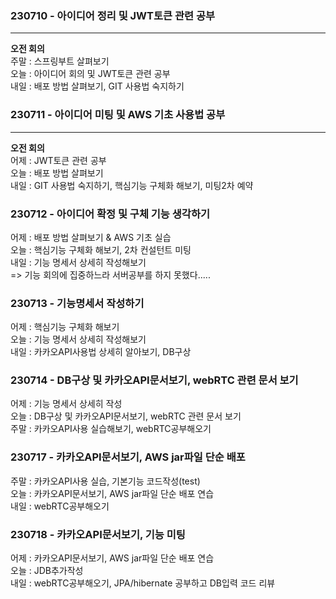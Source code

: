 ### 230710 - 아이디어 정리 및 JWT토큰 관련 공부
---
__오전 회의__<br>
주말 : 스프링부트 살펴보기<br>
오늘 : 아이디어 회의 및 JWT토큰 관련 공부<br>
내일 : 배포 방법 살펴보기, GIT 사용법 숙지하기<br>

### 230711 - 아이디어 미팅 및 AWS 기초 사용법 공부
---
__오전 회의__<br>
어제 : JWT토큰 관련 공부<br>
오늘 : 배포 방법 살펴보기<br>
내일 : GIT 사용법 숙지하기, 핵심기능 구체화 해보기, 미팅2차 예약<br>


### 230712 - 아이디어 확정 및 구체 기능 생각하기
어제 : 배포 방법 살펴보기 & AWS 기초 실습<br>
오늘 : 핵심기능 구체화 해보기, 2차 컨설턴트 미팅<br>
내일 : 기능 명세서 상세히 작성해보기<br>
=> 기능 회의에 집중하느라 서버공부를 하지 못했다.....


### 230713 - 기능명세서 작성하기
어제 : 핵심기능 구체화 해보기<br>
오늘 : 기능 명세서 상세히 작성해보기<br>
내일 : 카카오API사용법 상세히 알아보기, DB구상<br>

### 230714 - DB구상 및 카카오API문서보기, webRTC 관련 문서 보기
어제 : 기능 명세서 상세히 작성<br>
오늘 : DB구상 및 카카오API문서보기, webRTC 관련 문서 보기<br>
주말 : 카카오API사용 실습해보기, webRTC공부해오기<br>

### 230717 - 카카오API문서보기, AWS jar파일 단순 배포 
주말 : 카카오API사용 실습, 기본기능 코드작성(test)<br>
오늘 : 카카오API문서보기, AWS jar파일 단순 배포 연습<br>
내일 : webRTC공부해오기<br>

### 230718 - 카카오API문서보기, 기능 미팅
어제 : 카카오API문서보기, AWS jar파일 단순 배포 연습<br>
오늘 : JDB추가작성<br>
내일 : webRTC공부해오기, JPA/hibernate 공부하고 DB입력 코드 리뷰<br>
